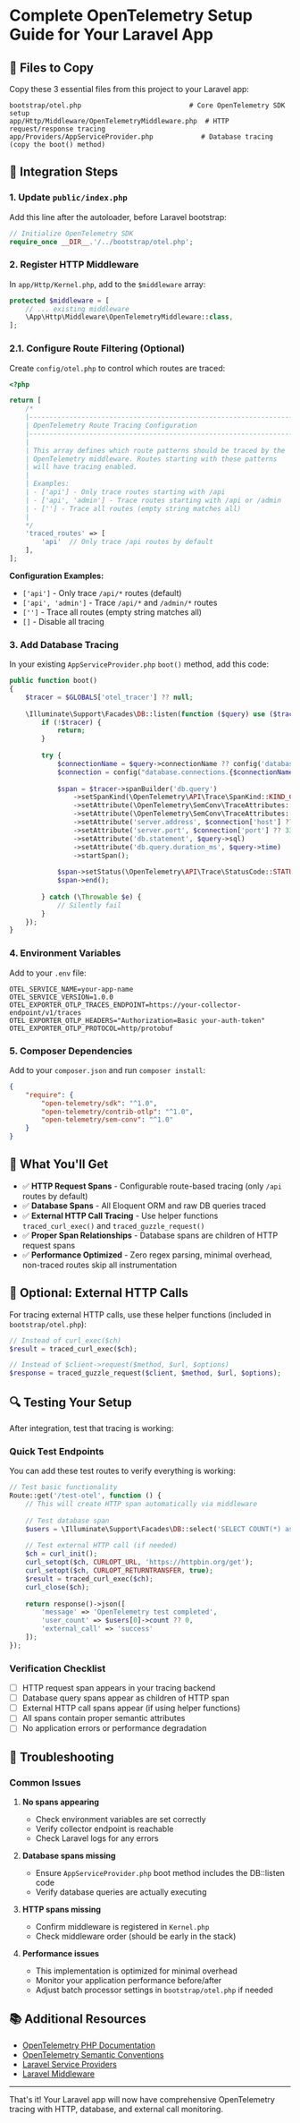 # Complete OpenTelemetry Setup Guide for Your Laravel App

## 📁 Files to Copy

Copy these 3 essential files from this project to your Laravel app:

```
bootstrap/otel.php                           # Core OpenTelemetry SDK setup
app/Http/Middleware/OpenTelemetryMiddleware.php  # HTTP request/response tracing  
app/Providers/AppServiceProvider.php            # Database tracing (copy the boot() method)
```

## 🔧 Integration Steps

### 1. **Update `public/index.php`**
Add this line after the autoloader, before Laravel bootstrap:

```php
// Initialize OpenTelemetry SDK
require_once __DIR__.'/../bootstrap/otel.php';
```

### 2. **Register HTTP Middleware**
In `app/Http/Kernel.php`, add to the `$middleware` array:

```php
protected $middleware = [
    // ... existing middleware
    \App\Http\Middleware\OpenTelemetryMiddleware::class,
];
```

### 2.1. **Configure Route Filtering (Optional)**
Create `config/otel.php` to control which routes are traced:

```php
<?php

return [
    /*
    |--------------------------------------------------------------------------
    | OpenTelemetry Route Tracing Configuration
    |--------------------------------------------------------------------------
    |
    | This array defines which route patterns should be traced by the
    | OpenTelemetry middleware. Routes starting with these patterns
    | will have tracing enabled.
    |
    | Examples:
    | - ['api'] - Only trace routes starting with /api
    | - ['api', 'admin'] - Trace routes starting with /api or /admin
    | - [''] - Trace all routes (empty string matches all)
    |
    */
    'traced_routes' => [
        'api'  // Only trace /api routes by default
    ],
];
```

**Configuration Examples:**
- `['api']` - Only trace `/api/*` routes (default)
- `['api', 'admin']` - Trace `/api/*` and `/admin/*` routes
- `['']` - Trace all routes (empty string matches all)
- `[]` - Disable all tracing

### 3. **Add Database Tracing**
In your existing `AppServiceProvider.php` `boot()` method, add this code:

```php
public function boot()
{
    $tracer = $GLOBALS['otel_tracer'] ?? null;
    
    \Illuminate\Support\Facades\DB::listen(function ($query) use ($tracer) {
        if (!$tracer) {
            return;
        }
        
        try {
            $connectionName = $query->connectionName ?? config('database.default');
            $connection = config("database.connections.{$connectionName}");
            
            $span = $tracer->spanBuilder('db.query')
                ->setSpanKind(\OpenTelemetry\API\Trace\SpanKind::KIND_CLIENT)
                ->setAttribute(\OpenTelemetry\SemConv\TraceAttributes::DB_SYSTEM, $connection['driver'] ?? 'unknown')
                ->setAttribute(\OpenTelemetry\SemConv\TraceAttributes::DB_NAME, $connection['database'] ?? $connectionName)
                ->setAttribute('server.address', $connection['host'] ?? 'localhost')
                ->setAttribute('server.port', $connection['port'] ?? 3306)
                ->setAttribute('db.statement', $query->sql)
                ->setAttribute('db.query.duration_ms', $query->time)
                ->startSpan();
            
            $span->setStatus(\OpenTelemetry\API\Trace\StatusCode::STATUS_OK);
            $span->end();
            
        } catch (\Throwable $e) {
            // Silently fail
        }
    });
}
```

### 4. **Environment Variables**
Add to your `.env` file:

```env
OTEL_SERVICE_NAME=your-app-name
OTEL_SERVICE_VERSION=1.0.0
OTEL_EXPORTER_OTLP_TRACES_ENDPOINT=https://your-collector-endpoint/v1/traces
OTEL_EXPORTER_OTLP_HEADERS="Authorization=Basic your-auth-token"
OTEL_EXPORTER_OTLP_PROTOCOL=http/protobuf
```

### 5. **Composer Dependencies**
Add to your `composer.json` and run `composer install`:

```json
{
    "require": {
        "open-telemetry/sdk": "^1.0",
        "open-telemetry/contrib-otlp": "^1.0",
        "open-telemetry/sem-conv": "^1.0"
    }
}
```

## 🎯 What You'll Get

- ✅ **HTTP Request Spans** - Configurable route-based tracing (only `/api` routes by default)
- ✅ **Database Spans** - All Eloquent ORM and raw DB queries traced  
- ✅ **External HTTP Call Tracing** - Use helper functions `traced_curl_exec()` and `traced_guzzle_request()`
- ✅ **Proper Span Relationships** - Database spans are children of HTTP request spans
- ✅ **Performance Optimized** - Zero regex parsing, minimal overhead, non-traced routes skip all instrumentation

## 🚀 Optional: External HTTP Calls

For tracing external HTTP calls, use these helper functions (included in `bootstrap/otel.php`):

```php
// Instead of curl_exec($ch)
$result = traced_curl_exec($ch);

// Instead of $client->request($method, $url, $options)  
$response = traced_guzzle_request($client, $method, $url, $options);
```

## 🔍 Testing Your Setup

After integration, test that tracing is working:

### Quick Test Endpoints
You can add these test routes to verify everything is working:

```php
// Test basic functionality
Route::get('/test-otel', function () {
    // This will create HTTP span automatically via middleware
    
    // Test database span
    $users = \Illuminate\Support\Facades\DB::select('SELECT COUNT(*) as count FROM users');
    
    // Test external HTTP call (if needed)
    $ch = curl_init();
    curl_setopt($ch, CURLOPT_URL, 'https://httpbin.org/get');
    curl_setopt($ch, CURLOPT_RETURNTRANSFER, true);
    $result = traced_curl_exec($ch);
    curl_close($ch);
    
    return response()->json([
        'message' => 'OpenTelemetry test completed',
        'user_count' => $users[0]->count ?? 0,
        'external_call' => 'success'
    ]);
});
```

### Verification Checklist
- [ ] HTTP request span appears in your tracing backend
- [ ] Database query spans appear as children of HTTP span
- [ ] External HTTP call spans appear (if using helper functions)
- [ ] All spans contain proper semantic attributes
- [ ] No application errors or performance degradation

## 🐛 Troubleshooting

### Common Issues

1. **No spans appearing**
   - Check environment variables are set correctly
   - Verify collector endpoint is reachable
   - Check Laravel logs for any errors

2. **Database spans missing**
   - Ensure `AppServiceProvider.php` boot method includes the DB::listen code
   - Verify database queries are actually executing

3. **HTTP spans missing**
   - Confirm middleware is registered in `Kernel.php`
   - Check middleware order (should be early in the stack)

4. **Performance issues**
   - This implementation is optimized for minimal overhead
   - Monitor your application performance before/after
   - Adjust batch processor settings in `bootstrap/otel.php` if needed

## 📚 Additional Resources

- [OpenTelemetry PHP Documentation](https://opentelemetry.io/docs/php/)
- [OpenTelemetry Semantic Conventions](https://opentelemetry.io/docs/specs/semconv/)
- [Laravel Service Providers](https://laravel.com/docs/providers)
- [Laravel Middleware](https://laravel.com/docs/middleware)

---

That's it! Your Laravel app will now have comprehensive OpenTelemetry tracing with HTTP, database, and external call monitoring.